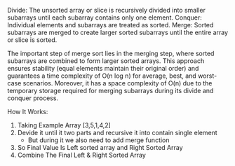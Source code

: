 Divide: The unsorted array or slice is recursively divided into smaller subarrays until each subarray contains only one element.
Conquer: Individual elements and subarrays are treated as sorted.
Merge: Sorted subarrays are merged to create larger sorted subarrays until the entire array or slice is sorted.

The important step of merge sort lies in the merging step, where sorted subarrays are combined to form larger sorted arrays. This approach ensures stability (equal elements maintain their original order) and guarantees a time complexity of O(n log n) for average, best, and worst-case scenarios. Moreover, it has a space complexity of O(n) due to the temporary storage required for merging subarrays during its divide and conquer process.

How It Works:
1. Taking Example Array [3,5,1,4,2]
2. Devide it until it two parts and recursive it into contain single element
   - But during it we also need to add merge function
3. So Final Value Is Left sorted array and Right Sorted Array
4. Combine The Final Left & Right Sorted Array

